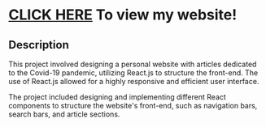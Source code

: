 # [CLICK HERE](https://aarondayrit.github.io/article/) To view my website!

## Description
<p>
	This project involved designing a personal website with articles dedicated to the Covid-19 pandemic, utilizing React.js to structure the front-end. The use of React.js allowed for a highly responsive and efficient user interface.
</p>	

<p>
    The project included designing and implementing different React components to structure the website's front-end, such as navigation bars, search bars, and article sections.
</p>
